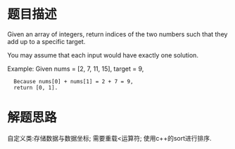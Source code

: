 # 题目描述
Given an array of integers, return indices of the two numbers such that they add up to a specific target.


You may assume that each input would have exactly one solution.

Example:
Given nums = [2, 7, 11, 15], target = 9,

	  Because nums[0] + nums[1] = 2 + 7 = 9,
	  return [0, 1].

# 解题思路
自定义类:存储数据与数据坐标;
需要重载<运算符;
使用c++的sort进行排序.
